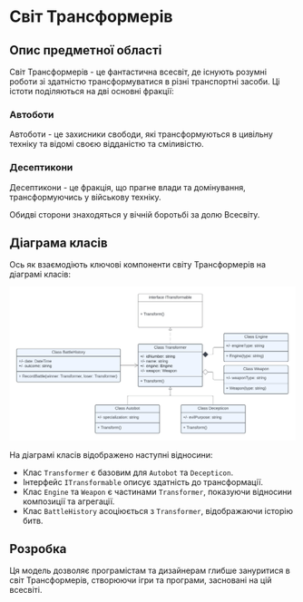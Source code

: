 # Світ Трансформерів

## Опис предметної області

Світ Трансформерів - це фантастична всесвіт, де існують розумні роботи зі здатністю трансформуватися в різні транспортні засоби. Ці істоти поділяються на дві основні фракції:

### Автоботи

Автоботи - це захисники свободи, які трансформуються в цивільну техніку та відомі своєю відданістю та сміливістю.

### Десептикони

Десептикони - це фракція, що прагне влади та домінування, трансформуючись у військову техніку.

Обидві сторони знаходяться у вічній боротьбі за долю Всесвіту.

## Діаграма класів

Ось як взаємодіють ключові компоненти світу Трансформерів на діаграмі класів:

![Діаграма класів Трансформерів](Blank_diagram.png)

На діаграмі класів відображено наступні відносини:

- Клас `Transformer` є базовим для `Autobot` та `Decepticon`.
- Інтерфейс `ITransformable` описує здатність до трансформації.
- Клас `Engine` та `Weapon` є частинами `Transformer`, показуючи відносини композиції та агрегації.
- Клас `BattleHistory` асоціюється з `Transformer`, відображаючи історію битв.

## Розробка

Ця модель дозволяє програмістам та дизайнерам глибше зануритися в світ Трансформерів, створюючи ігри та програми, засновані на цій всесвіті.
